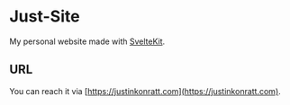 # Just-Site

My personal website made with [SvelteKit](https://kit.svelte.dev/).

## URL

You can reach it via [https://justinkonratt.com](https://justinkonratt.com).
